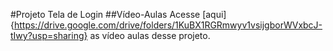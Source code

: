 #Projeto Tela de Login
##Vídeo-Aulas
Acesse [aqui]{https://drive.google.com/drive/folders/1KuBX1RGRmwyv1vsijgborWVxbcJ-tIwy?usp=sharing} as vídeo aulas desse projeto.